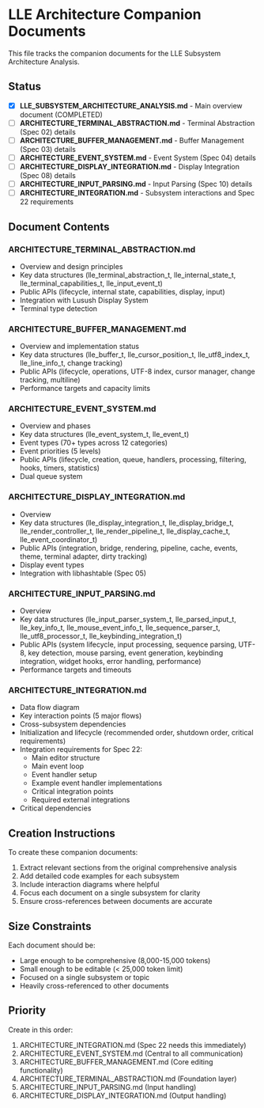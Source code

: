# LLE Architecture Companion Documents

This file tracks the companion documents for the LLE Subsystem Architecture Analysis.

## Status

- [x] **LLE_SUBSYSTEM_ARCHITECTURE_ANALYSIS.md** - Main overview document (COMPLETED)
- [ ] **ARCHITECTURE_TERMINAL_ABSTRACTION.md** - Terminal Abstraction (Spec 02) details
- [ ] **ARCHITECTURE_BUFFER_MANAGEMENT.md** - Buffer Management (Spec 03) details
- [ ] **ARCHITECTURE_EVENT_SYSTEM.md** - Event System (Spec 04) details
- [ ] **ARCHITECTURE_DISPLAY_INTEGRATION.md** - Display Integration (Spec 08) details
- [ ] **ARCHITECTURE_INPUT_PARSING.md** - Input Parsing (Spec 10) details
- [ ] **ARCHITECTURE_INTEGRATION.md** - Subsystem interactions and Spec 22 requirements

## Document Contents

### ARCHITECTURE_TERMINAL_ABSTRACTION.md
- Overview and design principles
- Key data structures (lle_terminal_abstraction_t, lle_internal_state_t, lle_terminal_capabilities_t, lle_input_event_t)
- Public APIs (lifecycle, internal state, capabilities, display, input)
- Integration with Lusush Display System
- Terminal type detection

### ARCHITECTURE_BUFFER_MANAGEMENT.md
- Overview and implementation status
- Key data structures (lle_buffer_t, lle_cursor_position_t, lle_utf8_index_t, lle_line_info_t, change tracking)
- Public APIs (lifecycle, operations, UTF-8 index, cursor manager, change tracking, multiline)
- Performance targets and capacity limits

### ARCHITECTURE_EVENT_SYSTEM.md
- Overview and phases
- Key data structures (lle_event_system_t, lle_event_t)
- Event types (70+ types across 12 categories)
- Event priorities (5 levels)
- Public APIs (lifecycle, creation, queue, handlers, processing, filtering, hooks, timers, statistics)
- Dual queue system

### ARCHITECTURE_DISPLAY_INTEGRATION.md
- Overview
- Key data structures (lle_display_integration_t, lle_display_bridge_t, lle_render_controller_t, lle_render_pipeline_t, lle_display_cache_t, lle_event_coordinator_t)
- Public APIs (integration, bridge, rendering, pipeline, cache, events, theme, terminal adapter, dirty tracking)
- Display event types
- Integration with libhashtable (Spec 05)

### ARCHITECTURE_INPUT_PARSING.md
- Overview
- Key data structures (lle_input_parser_system_t, lle_parsed_input_t, lle_key_info_t, lle_mouse_event_info_t, lle_sequence_parser_t, lle_utf8_processor_t, lle_keybinding_integration_t)
- Public APIs (system lifecycle, input processing, sequence parsing, UTF-8, key detection, mouse parsing, event generation, keybinding integration, widget hooks, error handling, performance)
- Performance targets and timeouts

### ARCHITECTURE_INTEGRATION.md
- Data flow diagram
- Key interaction points (5 major flows)
- Cross-subsystem dependencies
- Initialization and lifecycle (recommended order, shutdown order, critical requirements)
- Integration requirements for Spec 22:
  - Main editor structure
  - Main event loop
  - Event handler setup
  - Example event handler implementations
  - Critical integration points
  - Required external integrations
- Critical dependencies

## Creation Instructions

To create these companion documents:

1. Extract relevant sections from the original comprehensive analysis
2. Add detailed code examples for each subsystem
3. Include interaction diagrams where helpful
4. Focus each document on a single subsystem for clarity
5. Ensure cross-references between documents are accurate

## Size Constraints

Each document should be:
- Large enough to be comprehensive (8,000-15,000 tokens)
- Small enough to be editable (< 25,000 token limit)
- Focused on a single subsystem or topic
- Heavily cross-referenced to other documents

## Priority

Create in this order:
1. ARCHITECTURE_INTEGRATION.md (Spec 22 needs this immediately)
2. ARCHITECTURE_EVENT_SYSTEM.md (Central to all communication)
3. ARCHITECTURE_BUFFER_MANAGEMENT.md (Core editing functionality)
4. ARCHITECTURE_TERMINAL_ABSTRACTION.md (Foundation layer)
5. ARCHITECTURE_INPUT_PARSING.md (Input handling)
6. ARCHITECTURE_DISPLAY_INTEGRATION.md (Output handling)

